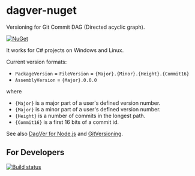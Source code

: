 # dagver-nuget

Versioning for Git Commit DAG (Directed acyclic graph).

[![NuGet](https://img.shields.io/nuget/v/dagver.svg)](https://www.npmjs.com/package/dagver)

It works for C# projects on Windows and Linux.

Current version formats:

- `PackageVersion` = `FileVersion` = `{Major}.{Minor}.{Height}.{Commit16}`
- `AssemblyVersion` = `{Major}.0.0.0`

where

- `{Major}` is a major part of a user's defined version number.
- `{Major}` is a minor part of a user's defined version number.
- `{Height}` is a number of commits in the longest path.
- `{Commit16}` is a first 16 bits of a commit id.

See also [DagVer for Node.js](https://github.com/sergey-shandar/dagver) and [GitVersioning](https://github.com/AArnott/Nerdbank.GitVersioning).

## For Developers

[![Build status](https://ci.appveyor.com/api/projects/status/q4b0u1lsdj7xt1wt?svg=true)](https://ci.appveyor.com/project/sergey-shandar/dagver-nuget)
